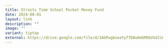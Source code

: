 ```yaml
---
title: Straits Time School Pocket Money Fund
date: 2024-08-01
layout: link
description: ""
image: ""
variant: tiptap
external: https://drive.google.com/file/d/1AGPwgboeaYyffD8w6mGMOkVGdJi6NT3Y/view?usp=sharing
---
```

